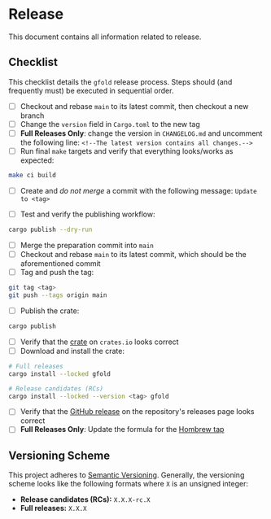 # Release

This document contains all information related to release.

## Checklist

This checklist details the `gfold` release process.
Steps should (and frequently must) be executed in sequential order.

- [ ] Checkout and rebase `main` to its latest commit, then checkout a new branch
- [ ] Change the `version` field in `Cargo.toml` to the new tag
- [ ] **Full Releases Only**: change the version in `CHANGELOG.md` and uncomment the following line: `<!--The latest version contains all changes.-->`
- [ ] Run final `make` targets and verify that everything looks/works as expected:

```bash
make ci build
```

- [ ] Create and _do not merge_ a commit with the following message: `Update to <tag>`

- [ ] Test and verify the publishing workflow:

```bash
cargo publish --dry-run
```

- [ ] Merge the preparation commit into `main`
- [ ] Checkout and rebase `main` to its latest commit, which should be the aforementioned commit
- [ ] Tag and push the tag:

```bash
git tag <tag>
git push --tags origin main
```

- [ ] Publish the crate:

```bash
cargo publish
```

- [ ] Verify that the [crate](https://crates.io/crates/gfold) on `crates.io` looks correct
- [ ] Download and install the crate:

```bash
# Full releases
cargo install --locked gfold

# Release candidates (RCs)
cargo install --locked --version <tag> gfold
```

- [ ] Verify that the [GitHub release](https://github.com/nickgerace/gfold/releases) on the repository's releases page looks correct
- [ ] **Full Releases Only**: Update the formula for the [Hombrew tap](https://github.com/nickgerace/homebrew-nickgerace)

## Versioning Scheme

This project adheres to [Semantic Versioning](https://semver.org/spec/v2.0.0.html).
Generally, the versioning scheme looks like the following formats where `X` is an unsigned integer:

- **Release candidates (RCs):** `X.X.X-rc.X`
- **Full releases:** `X.X.X`